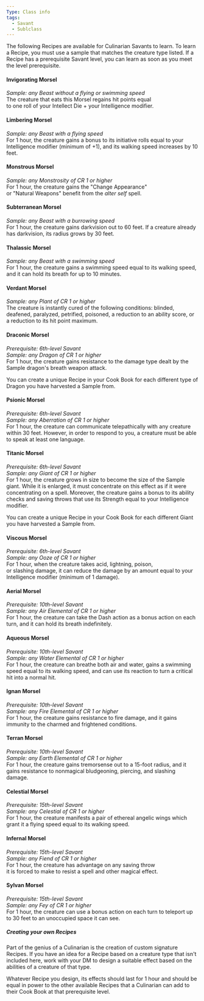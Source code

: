 ```yaml
---
Type: Class info
tags:
  - Savant
  - Sublclass
---
```

The following Recipes are available for Culinarian Savants to learn. To learn a Recipe, you must use a sample that matches the creature type listed. If a Recipe has a prerequisite Savant level, you can learn as soon as you meet the level prerequisite.

#### Invigorating Morsel

_Sample: any Beast without a flying or swimming speed_  
The creature that eats this Morsel regains hit points equal  
to one roll of your Intellect Die + your Intelligence modifier.

#### Limbering Morsel

_Sample: any Beast with a flying speed_  
For 1 hour, the creature gains a bonus to its initiative rolls equal to your Intelligence modifier (minimum of +1), and its walking speed increases by 10 feet.

#### Monstrous Morsel

_Sample: any Monstrosity of CR 1 or higher_  
For 1 hour, the creature gains the "Change Appearance"  
or "Natural Weapons" benefit from the _alter self_ spell.

#### Subterranean Morsel

_Sample: any Beast with a burrowing speed_  
For 1 hour, the creature gains darkvision out to 60 feet. If a creature already has darkvision, its radius grows by 30 feet.

#### Thalassic Morsel

_Sample: any Beast with a swimming speed_  
For 1 hour, the creature gains a swimming speed equal to its walking speed, and it can hold its breath for up to 10 minutes.

#### Verdant Morsel

_Sample: any Plant of CR 1 or higher_  
The creature is instantly cured of the following conditions: blinded, deafened, paralyzed, petrified, poisoned, a reduction to an ability score, or a reduction to its hit point maximum.

#### Draconic Morsel

_Prerequisite: 6th-level Savant_  
_Sample: any Dragon of CR 1 or higher_  
For 1 hour, the creature gains resistance to the damage type dealt by the Sample dragon's breath weapon attack.

You can create a unique Recipe in your Cook Book for each different type of Dragon you have harvested a Sample from.

#### Psionic Morsel

_Prerequisite: 6th-level Savant_  
_Sample: any Aberration of CR 1 or higher_  
For 1 hour, the creature can communicate telepathically with any creature within 30 feet. However, in order to respond to you, a creature must be able to speak at least one language.

#### Titanic Morsel

_Prerequisite: 6th-level Savant_  
_Sample: any Giant of CR 1 or higher_  
For 1 hour, the creature grows in size to become the size of the Sample giant. While it is enlarged, it must concentrate on this effect as if it were concentrating on a spell. Moreover, the creature gains a bonus to its ability checks and saving throws that use its Strength equal to your Intelligence modifier.

You can create a unique Recipe in your Cook Book for each different Giant you have harvested a Sample from.

#### Viscous Morsel

_Prerequisite: 6th-level Savant_  
_Sample: any Ooze of CR 1 or higher_  
For 1 hour, when the creature takes acid, lightning, poison,  
or slashing damage, it can reduce the damage by an amount equal to your Intelligence modifier (minimum of 1 damage).

#### Aerial Morsel

_Prerequisite: 10th-level Savant_  
_Sample: any Air Elemental of CR 1 or higher_  
For 1 hour, the creature can take the Dash action as a bonus action on each turn, and it can hold its breath indefinitely.

#### Aqueous Morsel

_Prerequisite: 10th-level Savant_  
_Sample: any Water Elemental of CR 1 or higher_  
For 1 hour, the creature can breathe both air and water, gains a swimming speed equal to its walking speed, and can use its reaction to turn a critical hit into a normal hit.

#### Ignan Morsel

_Prerequisite: 10th-level Savant_  
_Sample: any Fire Elemental of CR 1 or higher_  
For 1 hour, the creature gains resistance to fire damage, and it gains immunity to the charmed and frightened conditions.

#### Terran Morsel

_Prerequisite: 10th-level Savant_  
_Sample: any Earth Elemental of CR 1 or higher_  
For 1 hour, the creature gains tremorsense out to a 15-foot radius, and it gains resistance to nonmagical bludgeoning, piercing, and slashing damage.

#### Celestial Morsel

_Prerequisite: 15th-level Savant_  
_Sample: any Celestial of CR 1 or higher_  
For 1 hour, the creature manifests a pair of ethereal angelic wings which grant it a flying speed equal to its walking speed.

#### Infernal Morsel

_Prerequisite: 15th-level Savant_  
_Sample: any Fiend of CR 1 or higher_  
For 1 hour, the creature has advantage on any saving throw  
it is forced to make to resist a spell and other magical effect.

#### Sylvan Morsel

_Prerequisite: 15th-level Savant_  
_Sample: any Fey of CR 1 or higher_  
For 1 hour, the creature can use a bonus action on each turn to teleport up to 30 feet to an unoccupied space it can see.



##### Creating your own Recipes

Part of the genius of a Culinarian is the creation of custom signature Recipes. If you have an idea for a Recipe based on a creature type that isn't included here, work with your DM to design a suitable effect based on the abilities of a creature of that type.

Whatever Recipe you design, its effects should last for 1 hour and should be equal in power to the other available Recipes that a Culinarian can add to their Cook Book at that prerequisite level.